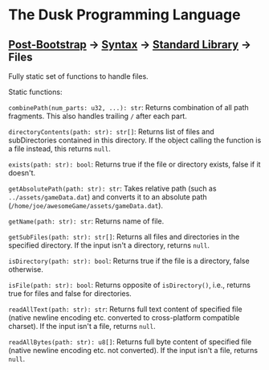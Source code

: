 # The Dusk Programming Language

## [Post-Bootstrap](../../README.md) -> [Syntax](../README.md) -> [Standard Library](README.md) -> Files

Fully static set of functions to handle files.

Static functions:

`combinePath(num_parts: u32, ...): str`: Returns combination of all path fragments. This also handles trailing `/` after each part.

`directoryContents(path: str): str[]`: Returns list of files and subDirectories contained in this directory. If the object calling the function is a file instead, this returns `null`.

`exists(path: str): bool`: Returns true if the file or directory exists, false if it doesn't.

`getAbsolutePath(path: str): str`: Takes relative path (such as `../assets/gameData.dat`) and converts it to an absolute path (`/home/joe/awesomeGame/assets/gameData.dat`).

`getName(path: str): str`: Returns name of file.

`getSubFiles(path: str): str[]`: Returns all files and directories in the specified directory. If the input isn't a directory, returns `null`.

`isDirectory(path: str): bool`: Returns true if the file is a directory, false otherwise.

`isFile(path: str): bool`: Returns opposite of `isDirectory()`, i.e., returns true for files and false for directories.

`readAllText(path: str): str`: Returns full text content of specified file (native newline encoding etc. converted to cross-platform compatible charset). If the input isn't a file, returns `null`.

`readAllBytes(path: str): u8[]`: Returns full byte content of specified file (native newline encoding etc. not converted). If the input isn't a file, returns `null`.
